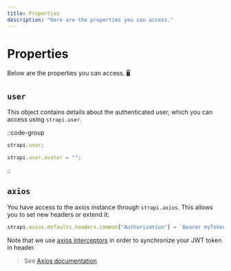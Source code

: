 ```yaml
---
title: Properties
description: "Here are the properties you can access."
---
```


# Properties

Below are the properties you can access. 🖥

## `user`

This object contains details about the authenticated user, which you can access using `strapi.user`.

::code-group
  ```ts [Getter]
  strapi.user;
  ```
  ```ts [Setter]
  strapi.user.avatar = "";
  ```
::

## `axios`

You have access to the axios instance through `strapi.axios`. This allows you to set new headers or extend it:

```ts
strapi.axios.defaults.headers.common["Authorization"] = `Bearer myToken`;
```

Note that we use [axios interceptors](https://axios-http.com/docs/interceptors) in order to synchronize your JWT token in header.

> See [Axios documentation](https://github.com/axios/axios)
